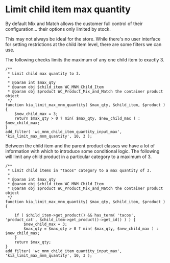 # Limit child item max quantity

By default Mix and Match allows the customer full control of their configuration... their options only limited by stock. 

This may not always be ideal for the store. While there's no user interface for setting restrictions at the child item level, there are some filters we can use.

The following checks limits the maximum of any one child item to exactly 3.

```[php]
/**
 * Limit child max quantity to 3.
 *
 * @param int $max_qty
 * @param obj $child_item WC_MNM_Child_Item
 * @param obj $product WC_Product_Mix_and_Match the container product object
 */
function kia_limit_max_mnm_quantity( $max_qty, $child_item, $product ) {
    $new_child_max = 3;
    return $max_qty > 0 ? min( $max_qty, $new_child_max ) : $new_child_max;
}
add_filter( 'wc_mnm_child_item_quantity_input_max', 'kia_limit_max_mnm_quantity', 10, 3 );
```

Between the child item and the parent product classes we have a lot of information with which to introduce some conditional logic. The following will limit any child product in a particular category to a maximum of 3.

```[php]
/**
 * Limit child items in "tacos" category to a max quantity of 3.
 *
 * @param int $max_qty
 * @param obj $child_item WC_MNM_Child_Item
 * @param obj $product WC_Product_Mix_and_Match the container product object
 */
function kia_limit_max_mnm_quantity( $max_qty, $child_item, $product ) {
	
    if ( $child_item->get_product() && has_term( 'tacos', 'product_cat', $child_item->get_product()->get_id() ) ) {
        $new_child_max = 3;
        $max_qty = $max_qty > 0 ? min( $max_qty, $new_child_max ) : $new_child_max;
    }
    return $max_qty;
}
add_filter( 'wc_mnm_child_item_quantity_input_max', 'kia_limit_max_mnm_quantity', 10, 3 );
```
